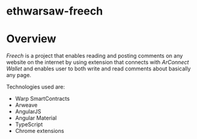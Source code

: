 # ethwarsaw-freech

# Overview
*Freech* is a project that enables reading and posting comments on any website on the internet by using extension that connects with
*ArConnect Wallet* and enables user to both write and read comments about basically any page.

Technologies used are:
- Warp SmartContracts
- Arweave
- AngularJS
- Angular Material
- TypeScript
- Chrome extensions
